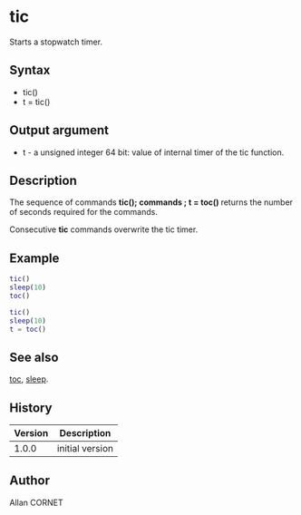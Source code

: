 

# tic

Starts a stopwatch timer.

## Syntax

- tic()
- t = tic()

## Output argument

 - t - a unsigned integer 64 bit: value of internal timer of the tic function.

## Description


  <p>The sequence of commands <b>tic(); commands ; t = toc() </b>returns the number of seconds required for the commands.</p>
  <p>Consecutive <b>tic</b> commands overwrite the tic timer.</p>


## Example

```matlab
tic()
sleep(10)
toc()

tic()
sleep(10)
t = toc()
```

## See also

[toc](toc.md), [sleep](sleep.md).
## History

|Version|Description|
|------|------|
|1.0.0|initial version|


## Author

Allan CORNET



